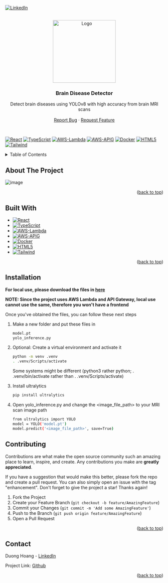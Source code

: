 [![LinkedIn][linkedin-shield]][linkedin-url]
<br />

<!-- PROJECT LOGO -->
<br />
<div align="center">
  <a href="https://github.com/skald1311/cooksta">
    <img src="https://github.com/skald1311/brain-disease-detector/assets/84189062/80312060-3f41-4b52-b6bc-25d35f0b548c" alt="Logo" width="200" height="200">
  </a>



<h3 align="center">Brain Disease Detector</h3>

  <p align="center">
    Detect brain diseases using YOLOv8 with high accuracy from brain MRI scans 
    <br />
    <br />
    <a href="https://github.com/skald1311/brain-disease-detector/issues">Report Bug</a>
    ·
    <a href="https://github.com/skald1311/brain-disease-detector/issues">Request Feature</a>
  </p>
</div>

<br/>

[![React][React-badge]][React-url]
[![TypeScript][Typescript-badge]][Typescript-url]
[![AWS-Lambda][AWS-Lambda-badge]][AWS-Lambda-url]
[![AWS-APIG][AWS-APIG-badge]][AWS-APIG-url]
[![Docker][Docker-badge]][Docker-url]
[![HTML5][HTML5-badge]][HTML5-url]
[![Tailwind][Tailwind-badge]][Tailwind-url]



<!-- TABLE OF CONTENTS -->
<details>
  <summary>Table of Contents</summary>
  <ol>
    <li>
      <a href="#about-the-project">About The Project</a>
      <ul>
        <li><a href="#built-with">Built With</a></li>
      </ul>
    </li>
    <li>
      <a href="#getting-started">Getting Started</a>
      <ul>
        <li><a href="#installation">Installation</a></li>
      </ul>
    </li>
    <li><a href="#contributing">Contributing</a></li>
    <li><a href="#contact">Contact</a></li>
  </ol>
</details>



<!-- ABOUT THE PROJECT -->
## About The Project

![image](https://github.com/skald1311/brain-disease-detector/assets/84189062/99c6b07b-71fb-4edd-832f-3849b6c01314)


<p align="right">(<a href="#readme-top">back to top</a>)</p>


<!-- Built With -->
## Built With
* [![React][React-badge]][React-url]
* [![TypeScript][Typescript-badge]][Typescript-url]
* [![AWS-Lambda][AWS-Lambda-badge]][AWS-Lambda-url]
* [![AWS-APIG][AWS-APIG-badge]][AWS-APIG-url]
* [![Docker][Docker-badge]][Docker-url]
* [![HTML5][HTML5-badge]][HTML5-url]
* [![Tailwind][Tailwind-badge]][Tailwind-url]


<p align="right">(<a href="#readme-top">back to top</a>)</p>



<!-- GETTING STARTED -->
## Installation

**For local use, please download the files in [here](https://github.com/skald1311/brain-disease-detector/releases/tag/v1.0.0)**

**NOTE: Since the project uses AWS Lambda and API Gateway, local use cannot use the same, therefore you won't have a frontend**

Once you've obtained the files, you can follow these next steps

1. Make a new folder and put these files in
   ```sh
   model.pt
   yolo_inference.py
   ```

2. Optional: Create a virtual environment and activate it
   ```sh
   python -m venv .venv
   . .venv/Scripts/activate
   ```
   Some systems might be different (python3 rather python; . .venv/bin/activate rather than . .venv/Scripts/activate)
   
3. Install ultralytics
   ```sh
   pip install ultralytics
   ```

4. Open yolo_inference.py and change the <image_file_path> to your MRI scan image path
   ```sh
   from ultralytics import YOLO
   model = YOLO('model.pt')
   model.predict('<image_file_path>', save=True)
   ```

<!-- CONTRIBUTING -->
## Contributing

Contributions are what make the open source community such an amazing place to learn, inspire, and create. Any contributions you make are **greatly appreciated**.

If you have a suggestion that would make this better, please fork the repo and create a pull request. You can also simply open an issue with the tag "enhancement".
Don't forget to give the project a star! Thanks again!

1. Fork the Project
2. Create your Feature Branch (`git checkout -b feature/AmazingFeature`)
3. Commit your Changes (`git commit -m 'Add some AmazingFeature'`)
4. Push to the Branch (`git push origin feature/AmazingFeature`)
5. Open a Pull Request

<p align="right">(<a href="#readme-top">back to top</a>)</p>



<!-- CONTACT -->
## Contact

Duong Hoang - [LinkedIn](https://www.linkedin.com/in/duongmhoang/)

Project Link: [Github](https://github.com/skald1311/brain-disease-detector)

<p align="right">(<a href="#readme-top">back to top</a>)</p>


[linkedin-shield]: https://img.shields.io/badge/LinkedIn-0A66C2?logo=linkedin&logoColor=fff&style=flat
[linkedin-url]: https://www.linkedin.com/in/duongmhoang/
[Javascript-badge]: https://img.shields.io/badge/JavaScript-F7DF1E?logo=javascript&logoColor=000&style=flat
[Javascript-url]: https://www.javascript.com/
[Typescript-badge]: https://img.shields.io/badge/TypeScript-3178C6?logo=typescript&logoColor=fff&style=flat
[Typescript-url]: https://www.typescriptlang.org
[Python-badge]: https://img.shields.io/badge/Python-3776AB?logo=python&logoColor=fff&style=flat
[Python-url]: https://www.python.org
[HTML5-badge]: https://img.shields.io/badge/HTML5-E34F26?logo=html5&logoColor=fff&style=flat
[HTML5-url]: https://en.wikipedia.org/wiki/HTML
[CSS-badge]: https://img.shields.io/badge/CSS3-1572B6?logo=css3&logoColor=fff&style=flat
[CSS-url]: https://en.wikipedia.org/wiki/CSS
[Pytorch-badge]: https://img.shields.io/badge/PyTorch-EE4C2C?logo=pytorch&logoColor=fff&style=flat
[Pytorch-url]: https://pytorch.org
[React-badge]: https://img.shields.io/badge/React-61DAFB?logo=react&logoColor=000&style=flat
[React-url]: https://react.dev
[Django-badge]: https://img.shields.io/badge/Django-092E20?logo=django&logoColor=fff&style=flat
[Django-url]: https://www.djangoproject.com
[Styled-Component-badge]: https://img.shields.io/badge/styled--components-DB7093?logo=styledcomponents&logoColor=fff&style=flat
[Styled-Component-url]: https://styled-components.com
[Netlify-badge]: https://img.shields.io/badge/Netlify-00C7B7?logo=netlify&logoColor=fff&style=flat
[Netlify-url]: https://www.netlify.com
[AWS-EC2-badge]: https://img.shields.io/badge/Amazon%20EC2-F90?logo=amazonec2&logoColor=fff&style=flat
[AWS-EC2-url]: https://aws.amazon.com/ec2/
[Mongo-badge]: https://img.shields.io/badge/MongoDB-47A248?logo=mongodb&logoColor=fff&style=flat
[Mongo-url]: https://www.mongodb.com
[ReactRouter-badge]: https://img.shields.io/badge/React%20Router-CA4245?logo=reactrouter&logoColor=fff&style=flat
[ReactRouter-url]: https://reactrouter.com/en/main
[Vercel-badge]: https://img.shields.io/badge/Vercel-000?logo=vercel&logoColor=fff&style=flat
[Vercel-url]: https://www.vercel.com
[Tailwind-badge]: https://img.shields.io/badge/Tailwind%20CSS-06B6D4?logo=tailwindcss&logoColor=fff&style=flat
[Tailwind-url]: https://tailwindcss.com
[Docker-badge]: https://img.shields.io/badge/Docker-2496ED?logo=docker&logoColor=fff&style=flat
[Docker-url]: https://www.docker.com
[AWS-Lambda-badge]: https://img.shields.io/badge/AWS%20Lambda-F90?logo=awslambda&logoColor=fff&style=flat
[AWS-Lambda-url]: https://aws.amazon.com/pm/lambda
[AWS-APIG-badge]: https://img.shields.io/badge/Amazon%20API%20Gateway-FF4F8B?logo=amazonapigateway&logoColor=fff&style=flat
[AWS-APIG-url]: https://aws.amazon.com/api-gateway/

<!--https://badges.pages.dev-->
